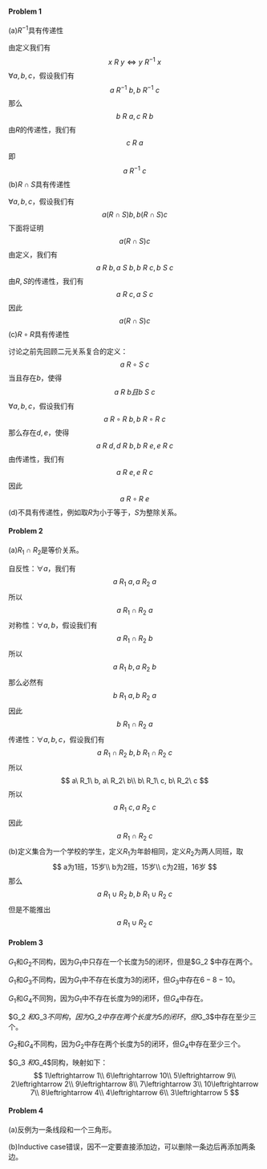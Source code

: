 #### Problem 1

(a)$R^{-1}$具有传递性

由定义我们有
$$
x\ R\ y\Leftrightarrow y\ R^{-1}\ x
$$
$\forall a,b,c​$，假设我们有
$$
a\ R^{-1}\ b, b\ R^{-1}\ c
$$
那么
$$
b\ R\ a, c\ R\ b
$$
由$R$的传递性，我们有
$$
c\ R\ a
$$
即
$$
a\ R^{-1}\ c
$$
(b)$R\cap S$具有传递性

$\forall a,b,c​$，假设我们有
$$
a(R\cap S)b, b(R\cap S)c
$$
下面将证明
$$
a(R\cap S)c
$$
由定义，我们有
$$
a\ R\ b,a\ S\ b,b\ R\ c,b\ S\ c
$$
由$R,S$的传递性，我们有
$$
a\ R\ c,a\ S\ c
$$
因此
$$
a(R\cap S)c
$$
(c)$R\circ R$具有传递性

讨论之前先回顾二元关系复合的定义：
$$
a \ R\circ S\ c
$$
当且存在$b$，使得
$$
a\ R\ b且b\ S\ c
$$
$\forall a,b,c$，假设我们有
$$
a \ R\circ R\ b,b\ R\circ R\ c
$$
那么存在$d,e$，使得
$$
a\ R\ d,d\ R\ b,b\ R\ e,e\ R\ c
$$
由传递性，我们有
$$
a\ R\ e, e\ R\ c
$$
因此
$$
a\ R\circ R\ e
$$
(d)不具有传递性，例如取$R$为小于等于，$S$为整除关系。



#### Problem 2

(a)$R_1\cap R_2$是等价关系。

自反性：$\forall a$，我们有
$$
a\ R_1\ a, a\ R_2\ a
$$
所以
$$
a\ R_1\cap R_2\ a
$$
对称性：$\forall a, b$，假设我们有
$$
a\ R_1\cap R_2\ b
$$
所以
$$
a\ R_1\ b, a\ R_2\ b
$$
那么必然有
$$
b\ R_1\ a, b\ R_2\ a
$$
因此
$$
b\ R_1\cap R_2\ a
$$
传递性：$\forall a,b,c$，假设我们有
$$
a\ R_1\cap R_2\ b, b\ R_1\cap R_2\ c
$$
所以
$$
a\ R_1\ b, a\ R_2\ b\\
b\ R_1\ c, b\ R_2\ c
$$
所以
$$
a\ R_1\ c,a\ R_2\ c
$$
因此
$$
a\ R_1\cap R_2\ c
$$
(b)定义集合为一个学校的学生，定义$R_1$为年龄相同，定义$R_2$为两人同班，取
$$
a为1班，15岁\\
b为2班，15岁\\
c为2班，16岁
$$
那么
$$
a\ R_1\cup R_2\ b,b\ R_1\cup R_2\ c
$$
但是不能推出
$$
a\ R_1\cup R_2\ c
$$



#### Problem 3

$G_1$和$G_2$不同构，因为$G_1$中只存在一个长度为$5$的闭环，但是$G_2 $中存在两个。

$G_1​$和$G_3​$不同构，因为$G_1​$中不存在长度为$3​$的闭环，但$G_3​$中存在$6-8-10​$。

$G_1$和$G_4$不同狗，因为$G_1$中不存在长度为$9$的闭环，但$G_4$中存在。

$G_2 $和$G_3$不同构，因为$G_2$中存在两个长度为$5$的闭环，但$G_3$中存在至少三个。

$G_2 ​$和$G_4​$不同构，因为$G_2​$中存在两个长度为$5​$的闭环，但$G_4​$中存在至少三个。

$G_3 $和$G_4$同构，映射如下：
$$
1\leftrightarrow 1\\
6\leftrightarrow 10\\
5\leftrightarrow 9\\
2\leftrightarrow 2\\
9\leftrightarrow 8\\
7\leftrightarrow 3\\
10\leftrightarrow 7\\
8\leftrightarrow 4\\
4\leftrightarrow 6\\
3\leftrightarrow 5
$$



#### Problem 4

(a)反例为一条线段和一个三角形。

(b)Inductive case错误，因不一定要直接添加边，可以删除一条边后再添加两条边。

